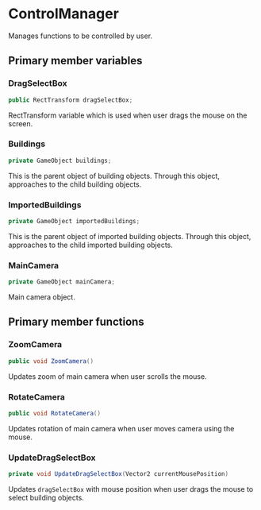 # ControlManager
Manages functions to be controlled by user.

## Primary member variables
### DragSelectBox
```cs
public RectTransform dragSelectBox;
```
RectTransform variable which is used when user drags the mouse on the screen.

### Buildings
```cs
private GameObject buildings;
```
This is the parent object of building objects. Through this object, approaches to the child building objects.

### ImportedBuildings
```cs
private GameObject importedBuildings;
```
This is the parent object of imported building objects. Through this object, approaches to the child imported building objects.

### MainCamera
```cs
private GameObject mainCamera;
```
Main camera object.

## Primary member functions
### ZoomCamera
```cs
public void ZoomCamera()
```
Updates zoom of main camera when user scrolls the mouse.

### RotateCamera
```cs
public void RotateCamera()
```
Updates rotation of main camera when user moves camera using the mouse.

### UpdateDragSelectBox
```cs
private void UpdateDragSelectBox(Vector2 currentMousePosition)
```
Updates `dragSelectBox` with mouse position when user drags the mouse to select building objects.
